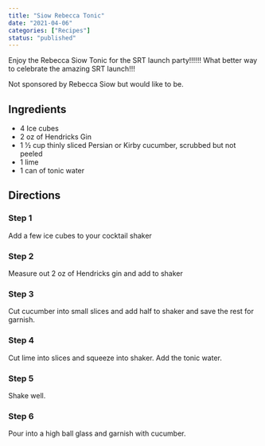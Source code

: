 ```yaml
---
title: "Siow Rebecca Tonic"
date: "2021-04-06"
categories: ["Recipes"]
status: "published"
---
```


Enjoy the Rebecca Siow Tonic for the SRT launch party!!!!!! What better way to celebrate the amazing SRT launch!!!

Not sponsored by Rebecca Siow but would like to be.
<!-- excerpt end -->

## Ingredients
* 4 Ice cubes
* 2 oz of Hendricks Gin
* 1 1⁄2 cup thinly sliced Persian or Kirby cucumber, scrubbed but not peeled 
* 1 lime
* 1 can of tonic water


## Directions

### Step 1
Add a few ice cubes to your cocktail shaker

### Step 2
Measure out 2 oz of Hendricks gin and add to shaker

### Step 3
Cut cucumber into small slices and add half to shaker and save the rest for garnish.

### Step 4
Cut lime into slices and squeeze into shaker. Add the tonic water.

### Step 5
Shake well.

### Step 6
Pour into a high ball glass and garnish with cucumber.
